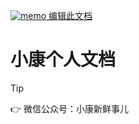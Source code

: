 <a href="https://github.com/xiaokangxxs/notebook/blob/master/docs/README.md" target="_blank" rel="noopener"><img src="https://github.githubassets.com/images/icons/emoji/memo.png" alt="memo" class="emoji"> 编辑此文档</a>

# 小康个人文档

> [!tip]
>
> :point_right:	微信公众号：小康新鲜事儿
